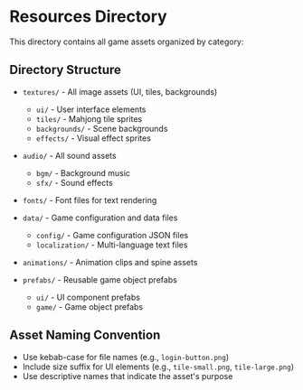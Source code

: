 # Resources Directory

This directory contains all game assets organized by category:

## Directory Structure

- `textures/` - All image assets (UI, tiles, backgrounds)
  - `ui/` - User interface elements
  - `tiles/` - Mahjong tile sprites
  - `backgrounds/` - Scene backgrounds
  - `effects/` - Visual effect sprites

- `audio/` - All sound assets
  - `bgm/` - Background music
  - `sfx/` - Sound effects

- `fonts/` - Font files for text rendering

- `data/` - Game configuration and data files
  - `config/` - Game configuration JSON files
  - `localization/` - Multi-language text files

- `animations/` - Animation clips and spine assets

- `prefabs/` - Reusable game object prefabs
  - `ui/` - UI component prefabs
  - `game/` - Game object prefabs

## Asset Naming Convention

- Use kebab-case for file names (e.g., `login-button.png`)
- Include size suffix for UI elements (e.g., `tile-small.png`, `tile-large.png`)
- Use descriptive names that indicate the asset's purpose